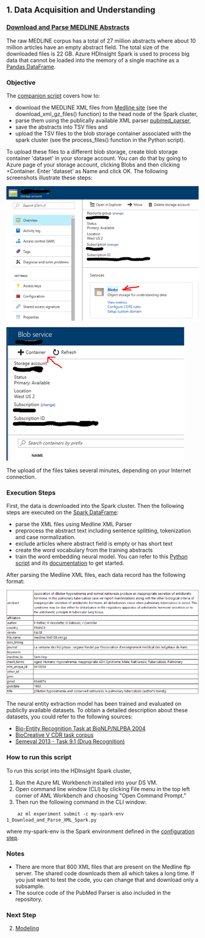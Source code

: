 ## 1. Data Acquisition and Understanding
### [Download and Parse MEDLINE Abstracts](1_Download_and_Parse_XML_Spark.py)

The raw MEDLINE corpus has a total of 27 million abstracts where about 10 million articles have an empty abstract field. The total size of the downloaded files is 22 GB. Azure HDInsight Spark is used to process big data that cannot be loaded into the memory of a single machine as a [Pandas DataFrame](https://pandas.pydata.org/pandas-docs/stable/generated/pandas.DataFrame.html).

### Objective

The [companion script](1_Download_and_Parse_XML_Spark.py) covers how to:
   * download the MEDLINE XML files from [Medline site](ftp.ncbi.nlm.nih.gov) (see the download_xml_gz_files() function) to the head node of the Spark cluster, 
   * parse them using the publically available XML parser [pubmed_parser](https://github.com/titipata/pubmed_parser), 
   * save the abstracts into TSV files and
   * upload the TSV files to the blob storage container associated with the spark cluster (see the process_files() function in the Python script).

To upload these files to a different blob storage, create blob storage container 'dataset' in your storage account. You can do that by going to Azure page of your storage account, clicking Blobs and then clicking +Container. Enter 'dataset' as Name and click OK. The following screenshots illustrate these steps:

![Open blob](../../docs/images/open_blob.png)

![Open container](../../docs/images/open_container.png)

The upload of the files takes several minutes, depending on your Internet connection. 

### Execution Steps 

 First, the data is downloaded into the Spark cluster. Then the following steps are executed on the [Spark DataFrame](https://spark.apache.org/docs/latest/sql-programming-guide.html): 
* parse the XML files using Medline XML Parser
* preprocess the abstract text including sentence splitting, tokenization and case normalization.
* exclude articles where abstract field is empty or has short text 
* create the word vocabulary from the training abstracts
* train the word embedding neural model. You can refer to this [Python script](../01_feature_engineering/2_Train_Word2Vec_Model_Spark.py) and its [documentation](../01_feature_engineering/ReadMe.md) to get started.

After parsing the Medline XML files, each data record has the following format: 

![Data Sample](../../docs/images/datasample.png)

The neural entity extraction model has been trained and evaluated on publiclly available datasets. To obtain a detailed description about these datasets, you could refer to the following sources:
 * [Bio-Entity Recognition Task at BioNLP/NLPBA 2004](http://www.nactem.ac.uk/tsujii/GENIA/ERtask/report.html)
 * [BioCreative V CDR task corpus](http://www.biocreative.org/tasks/biocreative-v/track-3-cdr/)
 * [Semeval 2013 - Task 9.1 (Drug Recognition)](https://www.cs.york.ac.uk/semeval-2013/task9/)
 
### How to run this script

To run this script into the HDInsight Spark cluster, 
1. Run the Azure ML Workbench installed into your DS VM.
2. Open command line window (CLI) by clicking File menu in the top left corner of AML Workbench and choosing "Open Command Prompt." 
3. Then run the following command in the CLI window:
```
    az ml experiment submit -c my-spark-env 1_Download_and_Parse_XML_Spark.py   
```

   where my-spark-env is the Spark environment defined in the [configuration step](../../ReadMe.md).

### Notes
- There are more that 800 XML files that are present on the Medline ftp server. The shared code downloads them all which takes a long time. If you just want to test the code, you can change that and download only a subsample.
- The source code of the PubMed Parser is also included in the repository.

### Next Step
2. [Modeling](./code/02_modeling/ReadMe.md)
